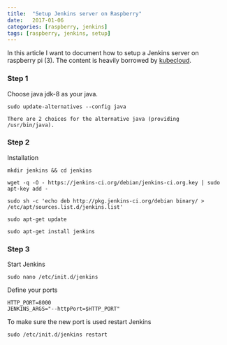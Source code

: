 ```yaml
---
title:  "Setup Jenkins server on Raspberry"
date:   2017-01-06
categories: [raspberry, jenkins]
tags: [raspberry, jenkins, setup]
---
```


In this article I want to document how to setup a Jenkins server on raspberry pi (3).
The content is heavily borrowed by [kubecloud](http://kubecloud.io/guide-install-jenkins-on-rpi/).


### Step 1

Choose java jdk-8 as your java.

```
sudo update-alternatives --config java

There are 2 choices for the alternative java (providing /usr/bin/java).
```


### Step 2

Installation

```
mkdir jenkins && cd jenkins

wget -q -O - https://jenkins-ci.org/debian/jenkins-ci.org.key | sudo apt-key add -

sudo sh -c 'echo deb http://pkg.jenkins-ci.org/debian binary/ > /etc/apt/sources.list.d/jenkins.list'

sudo apt-get update

sudo apt-get install jenkins
```


### Step 3

Start Jenkins


```
sudo nano /etc/init.d/jenkins
```

Define your ports

```
HTTP_PORT=8000  
JENKINS_ARGS="--httpPort=$HTTP_PORT"  
```

To make sure the new port is used restart Jenkins

```
sudo /etc/init.d/jenkins restart  
```

